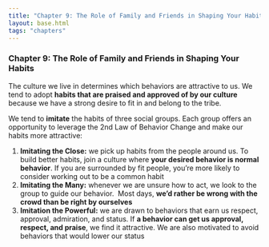 ```yaml
---
title: "Chapter 9: The Role of Family and Friends in Shaping Your Habits"
layout: base.html
tags: "chapters"
---
```


### Chapter 9: The Role of Family and Friends in Shaping Your Habits

The culture we live in determines which behaviors are attractive to us. We tend to adopt **habits that are praised and approved of by our culture** because we have a strong desire to fit in and belong to the tribe.

We tend to **imitate** the habits of three social groups. Each group offers an opportunity to leverage the 2nd Law of Behavior Change and make our habits more attractive:

1. **Imitating the Close:** we pick up habits from the people around us. To build better habits, join a culture where **your desired behavior is normal behavior**. If you are surrounded by fit people, you’re more likely to consider working out to be a common habit
2. **Imitating the Many:** whenever we are unsure how to act, we look to the group to guide our behavior.  Most days, **we’d rather be wrong with the crowd than be right by ourselves**
3. **Imitation the Powerful:** we are drawn to behaviors that earn us respect, approval, admiration, and status. If **a behavior can get us approval, respect, and praise**, we find it attractive. We are also motivated to avoid behaviors that would lower our status

